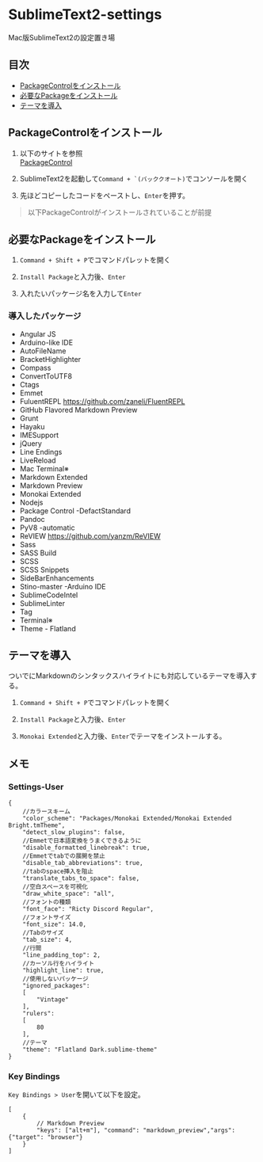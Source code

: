 SublimeText2-settings
=====================

Mac版SublimeText2の設定置き場

## 目次
* [PackageControlをインストール](#how-to-install)  
* [必要なPackageをインストール](#Add-Package)  
* [テーマを導入](#Add-Thema)   

## <a name="how-to-install">PackageControlをインストール
1. 以下のサイトを参照  
[PackageControl](https://sublime.wbond.net/installation#st2)

2. SublimeText2を起動して``Command + `(バッククオート)``でコンソールを開く

3. 先ほどコピーしたコードをペーストし、`Enter`を押す。

> 以下PackageControlがインストールされていることが前提

## <a name="Add-Package">必要なPackageをインストール
1. `Command + Shift + P`でコマンドパレットを開く

2. `Install Package`と入力後、`Enter`

3. 入れたいパッケージ名を入力して`Enter`

### 導入したパッケージ
* Angular JS
* Arduino-like IDE
* AutoFileName
* BracketHighlighter
* Compass
* ConvertToUTF8
* Ctags
* Emmet
* FuluentREPL https://github.com/zaneli/FluentREPL
* GitHub Flavored Markdown Preview
* Grunt
* Hayaku
* IMESupport
* jQuery
* Line Endings
* LiveReload
* Mac Terminal※
* Markdown Extended
* Markdown Preview
* Monokai Extended
* Nodejs
* Package Control -DefactStandard
* Pandoc
* PyV8 -automatic
* ReVIEW https://github.com/yanzm/ReVIEW
* Sass
* SASS Build
* SCSS
* SCSS Snippets
* SideBarEnhancements
* Stino-master -Arduino IDE
* SublimeCodeIntel
* SublimeLinter
* Tag
* Terminal※
* Theme - Flatland

## <a name="Add-Thema">テーマを導入
ついでにMarkdownのシンタックスハイライトにも対応しているテーマを導入する。  

1.  `Command + Shift + P`でコマンドパレットを開く

2. `Install Package`と入力後、`Enter`

3. `Monokai Extended`と入力後、`Enter`でテーマをインストールする。


## メモ
### Settings-User

	{
		//カラースキーム
		"color_scheme": "Packages/Monokai Extended/Monokai Extended Bright.tmTheme",
		"detect_slow_plugins": false,
		//Emmetで日本語変換をうまくできるように
		"disable_formatted_linebreak": true,
		//Emmetでtabでの展開を禁止
		"disable_tab_abbreviations": true,
		//tabのspace挿入を阻止
		"translate_tabs_to_space": false,
		//空白スペースを可視化
		"draw_white_space": "all",
		//フォントの種類
		"font_face": "Ricty Discord Regular",
		//フォントサイズ
		"font_size": 14.0,
		//Tabのサイズ
		"tab_size": 4,
		//行間
		"line_padding_top": 2,
		//カーソル行をハイライト
		"highlight_line": true,
		//使用しないパッケージ
		"ignored_packages":
		[
			"Vintage"
		],
		"rulers":
		[
			80
		],
		//テーマ
		"theme": "Flatland Dark.sublime-theme"
	}


### Key Bindings
`Key Bindings > User`を開いて以下を設定。  

	[
		{ 
			// Markdown Preview
			"keys": ["alt+m"], "command": "markdown_preview","args": {"target": "browser"}
		}
	]
